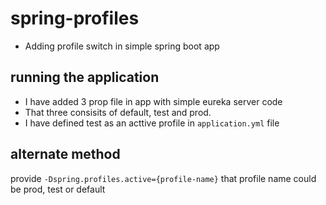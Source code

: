 # spring-profiles
+ Adding profile switch in simple spring boot app

## running the application
+ I have added 3 prop file in app with simple eureka server code
+ That three consisits of default, test and prod.
+ I have defined test as an acttive profile in `application.yml` file

## alternate method
provide `-Dspring.profiles.active={profile-name}` that profile name could be prod, test or default
